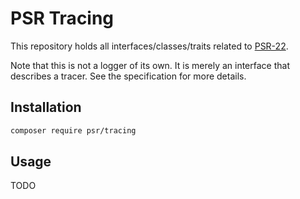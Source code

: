 PSR Tracing
=======

This repository holds all interfaces/classes/traits related to
[PSR-22](https://github.com/php-fig/fig-standards/blob/master/proposed/tracing.md).

Note that this is not a logger of its own.
It is merely an interface that describes a tracer.
See the specification for more details.

Installation
------------

```bash
composer require psr/tracing
```

Usage
-----
TODO
